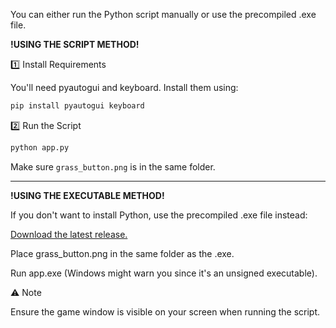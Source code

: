  You can either run the Python script manually or use the precompiled .exe file.

**!USING THE SCRIPT METHOD!**
 
1️⃣ Install Requirements

You'll need pyautogui and keyboard. Install them using:

```sh
pip install pyautogui keyboard
```
2️⃣ Run the Script
```sh
python app.py
```
Make sure ```grass_button.png``` is in the same folder.

---

**!USING THE EXECUTABLE METHOD!**

If you don't want to install Python, use the precompiled .exe file instead:

[Download the latest release.](https://github.com/Rierra/Discord-auto-grass-clicker/releases/tag/v1.0)

Place grass_button.png in the same folder as the .exe.

Run app.exe (Windows might warn you since it's an unsigned executable).

⚠️ Note

Ensure the game window is visible on your screen when running the script.
